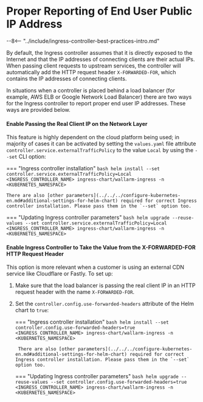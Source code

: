 # Proper Reporting of End User Public IP Address

--8<-- "../include/ingress-controller-best-practices-intro.md"

By default, the Ingress controller assumes that it is directly exposed to the Internet and that the IP addresses of connecting clients are their actual IPs. When passing client requests to upstream services, the controller will automatically add the HTTP request header `X-FORWARDED-FOR`, which contains the IP addresses of connecting clients.

In situations when a controller is placed behind a load balancer (for example, AWS ELB or Google Network Load Balancer) there are two ways for the Ingress controller to report proper end user IP addresses. These ways are provided below.

#### Enable Passing the Real Client IP on the Network Layer

This feature is highly dependent on the cloud platform being used; in majority of cases it can be activated by setting the `values.yaml` file attribute `controller.service.externalTrafficPolicy` to the value `Local` by using the `--set` CLI option:

=== "Ingress controller installation"
    ```bash
    helm install --set controller.service.externalTrafficPolicy=Local <INGRESS_CONTROLLER_NAME> ingress-chart/wallarm-ingress -n <KUBERNETES_NAMESPACE>
    ```

    There are also [other parameters](../../../configure-kubernetes-en.md#additional-settings-for-helm-chart) required for correct Ingress controller installation. Please pass them in the `--set` option too.
=== "Updating Ingress controller parameters"
    ```bash
    helm upgrade --reuse-values --set controller.service.externalTrafficPolicy=Local <INGRESS_CONTROLLER_NAME> ingress-chart/wallarm-ingress -n <KUBERNETES_NAMESPACE>
    ```

#### Enable Ingress Controller to Take the Value from the X-FORWARDED-FOR HTTP Request Header

This option is more relevant when a customer is using an external CDN service like Cloudflare or Fastly. To set up:

1. Make sure that the load balancer is passing the real client IP in an HTTP request header with the name `X-FORWARDED-FOR`.
2. Set the `controller.config.use-forwarded-headers` attribute of the Helm chart to `true`:

    === "Ingress controller installation"
        ```bash
        helm install --set controller.config.use-forwarded-headers=true <INGRESS_CONTROLLER_NAME> ingress-chart/wallarm-ingress -n <KUBERNETES_NAMESPACE>
        ```

        There are also [other parameters](../../../configure-kubernetes-en.md#additional-settings-for-helm-chart) required for correct Ingress controller installation. Please pass them in the `--set` option too.
    === "Updating Ingress controller parameters"
        ```bash
        helm upgrade --reuse-values --set controller.config.use-forwarded-headers=true <INGRESS_CONTROLLER_NAME> ingress-chart/wallarm-ingress -n <KUBERNETES_NAMESPACE>
        ```
